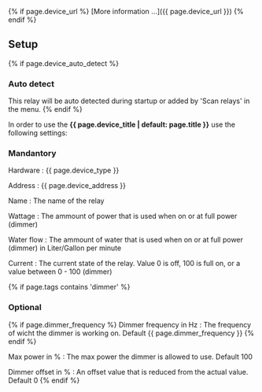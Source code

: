{% if page.device_url %}
[More information ...]({{ page.device_url }})
{% endif %}
## Setup

{% if page.device_auto_detect %}
### Auto detect
This relay will be auto detected during startup or added by 'Scan relays' in the menu.
{% endif %}

In order to use the **{{ page.device_title | default: page.title }}** use the following settings:

### Mandantory

Hardware
: {{ page.device_type }}

Address
: {{ page.device_address }}

Name
: The name of the relay

Wattage
: The ammount of power that is used when on or at full power (dimmer)

Water flow
: The ammount of water that is used when on or at full power (dimmer) in Liter/Gallon per minute

Current
: The current state of the relay. Value 0 is off, 100 is full on, or a value between 0 - 100 (dimmer)

{% if page.tags contains 'dimmer' %}
### Optional
{% if page.dimmer_frequency %}
Dimmer frequency in Hz
: The frequency of wicht the dimmer is working on. Default {{ page.dimmer_frequency }}
{% endif %}

Max power in %
: The max power the dimmer is allowed to use. Default 100

Dimmer offset in %
: An offset value that is reduced from the actual value. Default 0
{% endif %}
